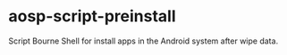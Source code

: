 aosp-script-preinstall
======================

Script Bourne Shell for install apps in the Android system after wipe data.
